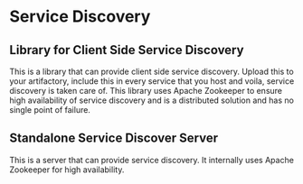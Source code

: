 # Service Discovery


Library for Client Side Service Discovery
---------
This is a library that can provide client side service discovery. Upload this to your artifactory, 
include this in every service that you host and voila, service discovery is taken care of. This
library uses Apache Zookeeper to ensure high availability of service discovery and is a 
distributed solution and has no single point of failure.


Standalone Service Discover Server
---------
This is a server that can provide service discovery. It internally uses Apache Zookeeper for 
high availability.